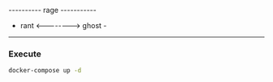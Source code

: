
---------- rage -----------
- rant  <-------->  ghost -
---------------------------


### Execute
```zsh
docker-compose up -d
```